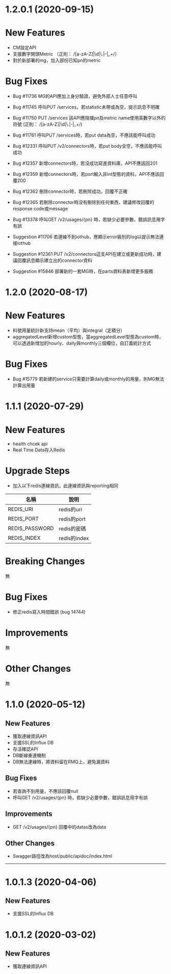 # 1.2.0.1 (2020-09-15)

# New Features

- CM設定API
- 支援數字開頭Metric （正則： /[a-zA-Z]|\\d|\\.|-|_+/）
- 對於新部署的mg，加入部份已知pn的metric

# Bug Fixes

- Bug #11736 MG的API應加上身分驗證，避免外部人士任意呼叫

- Bug #11745 呼叫PUT /services，若statistic未帶或為空，提示訊息不明確

- Bug #11750 PUT /services 該API應阻擋pn及metric name使用英數字以外的符號 (正則： /[a-zA-Z]|\\d|\\.|-|_+/)

- Bug #11761 呼叫PUT /services時，若put data為空，不應該能呼叫成功

- Bug #12331 呼叫PUT /v2/connectors時，若put body全空，不應該能呼叫成功

- Bug #12357 新增connectors時，若沒成功寫進資料庫，API不應該回201

- Bug #12359 新增connectors時，若port輸入非int型態的資料，API不應該回覆200

- Bug #12362 刪除connector時，若刪除成功，回覆不正確

- Bug #12365 若刪除connector時沒有刪除到任何東西，建議修改回覆的response code或message

- Bug #13378 呼叫GET /v2/usages/{pn} 時，若缺少必要參數，錯誤訊息用字有誤

- Suggestion #11706 若連線不到iothub，應顯示error級別的log以提示無法連接iothub

- Suggestion #12361 PUT /v2/connectors這支API在建立或更新成功時，建議回覆訊息顯示建立出的connector資料

- Suggestion #15846 部署新的一套MG時，在parts資料表新增更多服務

  

# 1.2.0 (2020-08-17)

# New Features

- 料號用量統計新支持mean（平均）與integral（定積分）
- aggregatedLevel新增custom型態，當aggregatedLevel型態為custom時，可以透過新增加的hourly、daily與monthly三個欄位，自訂義統計方式

# Bug Fixes

- Bug #15779 若新建的service只需要計算daily或monthly的用量，則MG無法計算出用量


# 1.1.1 (2020-07-29)

# New Features

* health chcek api
* Real Time Data存入Redis

# Upgrade Steps

* 加入以下redis連線資訊，此連線資訊與reporting相同

| 名稱 | 說明 |
|----|----|
| REDIS_URI | redis的uri |
| REDIS_PORT | redis的port |
| REDIS_PASSWORD | redis的密碼 |
| REDIS_INDEX | redis的index |

# Breaking Changes

無

# Bug Fixes

* 修正redis寫入時間錯誤 (bug 14744)

# Improvements

無

# Other Changes

無

# 1.1.0 (2020-05-12)

## New Features
- 獲取連線資訊API
- 支援SSL的Influx DB
- 存活確認API
- DB斷線重連機制
- DB無法連線時，將資料留在RMQ上，避免漏資料

## Bug Fixes
- 若查詢不到用量，不應該回覆null
- 呼叫GET /v2/usages/{pn} 時，若缺少必要參數，錯誤訊息用字有誤  

## Improvements
- GET /v2/usages/{pn} 回覆中的datas改為data

## Other Changes
- Swagger路徑改為host/public/apidoc/index.html

------

# 1.0.1.3 (2020-04-06)

## New Features
- 支援SSL的Influx DB


# 1.0.1.2 (2020-03-02)

## New Features
- 獲取連線資訊API


